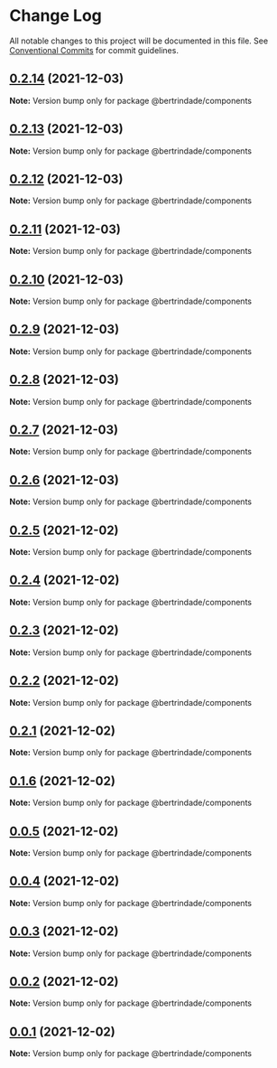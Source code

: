 # Change Log

All notable changes to this project will be documented in this file.
See [Conventional Commits](https://conventionalcommits.org) for commit guidelines.

## [0.2.14](https://github.com/berTrindade/lerna/compare/@bertrindade/components@0.2.13...@bertrindade/components@0.2.14) (2021-12-03)

**Note:** Version bump only for package @bertrindade/components





## [0.2.13](https://github.com/berTrindade/lerna/compare/@bertrindade/components@0.2.12...@bertrindade/components@0.2.13) (2021-12-03)

**Note:** Version bump only for package @bertrindade/components





## [0.2.12](https://github.com/berTrindade/lerna/compare/@bertrindade/components@0.2.11...@bertrindade/components@0.2.12) (2021-12-03)

**Note:** Version bump only for package @bertrindade/components





## [0.2.11](https://github.com/berTrindade/lerna/compare/@bertrindade/components@0.2.10...@bertrindade/components@0.2.11) (2021-12-03)

**Note:** Version bump only for package @bertrindade/components





## [0.2.10](https://github.com/berTrindade/lerna/compare/@bertrindade/components@0.2.9...@bertrindade/components@0.2.10) (2021-12-03)

**Note:** Version bump only for package @bertrindade/components





## [0.2.9](https://github.com/berTrindade/lerna/compare/@bertrindade/components@0.2.8...@bertrindade/components@0.2.9) (2021-12-03)

**Note:** Version bump only for package @bertrindade/components





## [0.2.8](https://github.com/berTrindade/lerna/compare/@bertrindade/components@0.2.7...@bertrindade/components@0.2.8) (2021-12-03)

**Note:** Version bump only for package @bertrindade/components





## [0.2.7](https://github.com/berTrindade/lerna/compare/@bertrindade/components@0.2.6...@bertrindade/components@0.2.7) (2021-12-03)

**Note:** Version bump only for package @bertrindade/components





## [0.2.6](https://github.com/berTrindade/lerna/compare/@bertrindade/components@0.2.5...@bertrindade/components@0.2.6) (2021-12-03)

**Note:** Version bump only for package @bertrindade/components





## [0.2.5](https://github.com/berTrindade/lerna/compare/@bertrindade/components@0.2.4...@bertrindade/components@0.2.5) (2021-12-02)

**Note:** Version bump only for package @bertrindade/components





## [0.2.4](https://github.com/berTrindade/lerna/compare/@bertrindade/components@0.2.3...@bertrindade/components@0.2.4) (2021-12-02)

**Note:** Version bump only for package @bertrindade/components





## [0.2.3](https://github.com/berTrindade/lerna/compare/@bertrindade/components@0.2.2...@bertrindade/components@0.2.3) (2021-12-02)

**Note:** Version bump only for package @bertrindade/components





## [0.2.2](https://github.com/berTrindade/lerna/compare/@bertrindade/components@0.2.1...@bertrindade/components@0.2.2) (2021-12-02)

**Note:** Version bump only for package @bertrindade/components





## [0.2.1](https://github.com/berTrindade/lerna/compare/@bertrindade/components@0.1.6...@bertrindade/components@0.2.1) (2021-12-02)

**Note:** Version bump only for package @bertrindade/components





## [0.1.6](https://github.com/berTrindade/lerna/compare/@bertrindade/components@0.1.6...@bertrindade/components@0.1.6) (2021-12-02)

**Note:** Version bump only for package @bertrindade/components





## [0.0.5](https://github.com/berTrindade/lerna/compare/@bertrindade/components@0.1.6...@bertrindade/components@0.0.5) (2021-12-02)

**Note:** Version bump only for package @bertrindade/components





## [0.0.4](https://github.com/berTrindade/lerna/compare/@bertrindade/components@0.1.6...@bertrindade/components@0.0.4) (2021-12-02)

**Note:** Version bump only for package @bertrindade/components





## [0.0.3](https://github.com/berTrindade/lerna/compare/@bertrindade/components@0.1.6...@bertrindade/components@0.0.3) (2021-12-02)

**Note:** Version bump only for package @bertrindade/components





## [0.0.2](https://github.com/berTrindade/lerna/compare/@bertrindade/components@0.1.6...@bertrindade/components@0.0.2) (2021-12-02)

**Note:** Version bump only for package @bertrindade/components





## [0.0.1](https://github.com/berTrindade/lerna/compare/@bertrindade/components@0.1.6...@bertrindade/components@0.0.1) (2021-12-02)

**Note:** Version bump only for package @bertrindade/components
